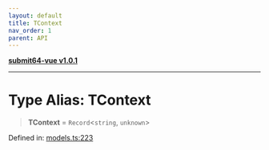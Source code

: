 ```yaml
---
layout: default
title: TContext
nav_order: 1
parent: API
---
```


[**submit64-vue v1.0.1**](../README.md)

***

# Type Alias: TContext

> **TContext** = `Record`\<`string`, `unknown`\>

Defined in: [models.ts:223](https://github.com/CHUReimsDSN/Submit64-Vue/blob/b0ac49071bd835942dbc5de42858809d4b23b034/src/models.ts#L223)
